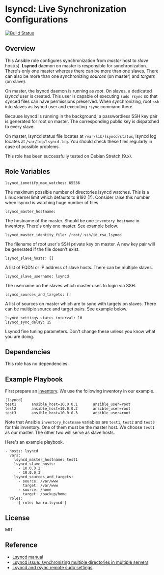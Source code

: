 lsyncd: Live Synchronization Configurations
===========================================

[![Build Status](https://travis-ci.org/hanru/ansible-lsyncd.svg?branch=master)](https://travis-ci.org/hanru/ansible-lsyncd)

Overview
--------

This Ansible role configures synchronization from *master* host to *slave* host(s). **Lsyncd** daemon on master is responsible for synchronization. There's only one master whereas there can be more than one slaves. There can also be more than one synchronizing *sources* (on master) and *targets* (on slave).

On master, the lsyncd daemon is running as *root*. On slaves, a dedicated *lsyncd* user is created. This user is capable of executing `sudo rsync` so that synced files can have permissions preserved. When synchronizing, root `ssh` into slaves as lsyncd user and executing `rsync` command there.

Because lsyncd is running in the background, a passwordless SSH key pair is generated for root on master. The corresponding public key is dispatched to every slave.

On master, lsyncd status file locates at `/var/lib/lsyncd/status`, lsyncd log locates at `/var/log/lsyncd.log`. You should check these files regularly in case of possible problems.

This role has been successfully tested on Debian Stretch (9.x).

Role Variables
--------------

    lsyncd_ionotify_max_watches: 65536

The maximum possible number of directories lsyncd watches. This is a Linux kernel limit which defaults to 8192 (?). Consider raise this number when lsyncd is watching huge number of files.

    lsyncd_master_hostname:

The hostname of the master. Should be one `inventory_hostname` in inventory. There's only one master. See example below.

    lsyncd_master_identity_file: /root/.ssh/id_rsa_lsyncd

The filename of root user's SSH private key on master. A new key pair will be generated if the file doesn't exist.

    lsyncd_slave_hosts: []

A list of FQDN or IP address of slave hosts. There can be multiple slaves.

    lsyncd_slave_username: lsyncd

The username on the slaves which master uses to login via SSH.

    lsyncd_sources_and_targets: []

A list of sources on master which are to sync with targets on slaves. There can be multiple source and target pairs. See example below.

    lsyncd_settings_status_interval: 10
    lsyncd_sync_delay: 15

Lsyncd fine tuning parameters. Don't change these unless you know what you are doing.

Dependencies
------------

This role has no dependencies.

Example Playbook
----------------

First prepare an [inventory](https://docs.ansible.com/ansible/latest/intro_inventory.html). We use the following inventory in our example.

    [lsyncd]
    test1       ansible_host=10.0.0.1       ansible_user=root
    test2       ansible_host=10.0.0.2       ansible_user=root
    test3       ansible_host=10.0.0.3       ansible_user=root

Note that Ansible `inventory_hostname` variables are `test1`, `test2` and `test3` for this inventory. One of them must be the master host. We choose `test1` as our master. The other two will serve as slave hosts.

Here's an example playbook.

    - hosts: lsyncd
      vars:
        lsyncd_master_hostname: test1
        lsyncd_slave_hosts:
          - 10.0.0.2
          - 10.0.0.3
        lsyncd_sources_and_targets:
          - source: /var/www
            target: /var/www
          - source: /home
            target: /backup/home
      roles:
        - { role: hanru.lsyncd }

License
-------

MIT

Reference
---------

* [Lsyncd manual](https://axkibe.github.io/lsyncd/)
* [Lsyncd issue: synchronizing multiple directories in multiple servers](https://github.com/axkibe/lsyncd/issues/376)
* [Lsyncd and rsync remote sudo settings](https://snickerjp.blogspot.com/2015/10/lsyncd-rsync-sudo.html)